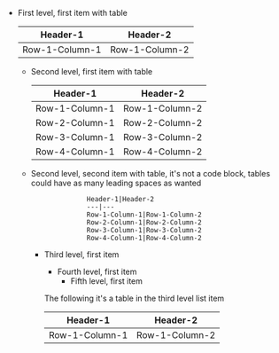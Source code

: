 * First level, first item with table

  Header-1|Header-2
  ---|---
  Row-1-Column-1|Row-1-Column-2

  * Second level, first item with table

      Header-1|Header-2
      ---|---
      Row-1-Column-1|Row-1-Column-2
      Row-2-Column-1|Row-2-Column-2
      Row-3-Column-1|Row-3-Column-2
      Row-4-Column-1|Row-4-Column-2

  * Second level, second item with table, it's not a code block, tables could have as many leading spaces as wanted

                      Header-1|Header-2
                      ---|---
                      Row-1-Column-1|Row-1-Column-2
                      Row-2-Column-1|Row-2-Column-2
                      Row-3-Column-1|Row-3-Column-2
                      Row-4-Column-1|Row-4-Column-2

    * Third level, first item
      * Fourth level, first item
        * Fifth level, first item

      The following it's a table in the third level list item

      Header-1|Header-2
      ---|---
      Row-1-Column-1|Row-1-Column-2
